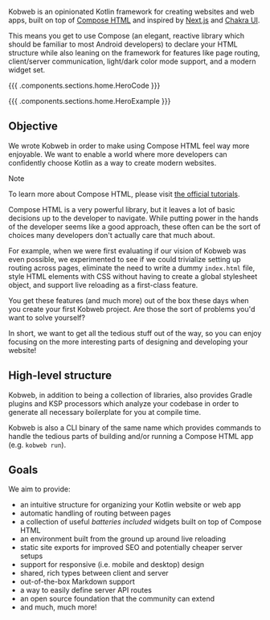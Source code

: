 Kobweb is an opinionated Kotlin framework for creating websites and web apps, built on top of
[Compose HTML](https://github.com/JetBrains/compose-multiplatform#compose-html) and inspired by [Next.js](https://nextjs.org)
and [Chakra UI](https://chakra-ui.com).

This means you get to use Compose (an elegant, reactive library which should be familiar to most Android developers) to
declare your HTML structure while also leaning on the framework for features like page routing, client/server
communication, light/dark color mode support, and a modern widget set.

{{{ .components.sections.home.HeroCode }}}

{{{ .components.sections.home.HeroExample }}}

## Objective

We wrote Kobweb in order to make using Compose HTML feel way more enjoyable. We want to enable a world where more
developers can confidently choose Kotlin as a way to create modern websites.

> [!NOTE]
> To learn more about Compose HTML, please visit [the official tutorials](https://github.com/JetBrains/compose-jb/tree/master/tutorials/HTML/Getting_Started).

Compose HTML is a very powerful library, but it leaves a lot of basic decisions up to the developer to navigate. While
putting power in the hands of the developer seems like a good approach, these often can be the sort of choices many
developers don't actually care that much about.

For example, when we were first evaluating if our vision of Kobweb was even possible, we experimented to see if
we could trivialize setting up routing across pages, eliminate the need to write a dummy `index.html` file, style
HTML elements with CSS without having to create a global stylesheet object, and support live reloading as a first-class
feature.

You get these features (and much more) out of the box these days when you create your first Kobweb project. Are those
the sort of problems you'd want to solve yourself?

In short, we want to get all the tedious stuff out of the way, so you can enjoy focusing on the more interesting parts
of designing and developing your website!

## High-level structure

Kobweb, in addition to being a collection of libraries, also provides Gradle plugins and KSP processors which analyze
your codebase in order to generate all necessary boilerplate for you at compile time.

Kobweb is also a CLI binary of the same name which provides commands to handle the tedious parts of building and/or
running a Compose HTML app (e.g. `kobweb run`).

## Goals

We aim to provide:

* an intuitive structure for organizing your Kotlin website or web app
* automatic handling of routing between pages
* a collection of useful _batteries included_ widgets built on top of Compose HTML
* an environment built from the ground up around live reloading
* static site exports for improved SEO and potentially cheaper server setups
* support for responsive (i.e. mobile and desktop) design
* shared, rich types between client and server
* out-of-the-box Markdown support
* a way to easily define server API routes
* an open source foundation that the community can extend
* and much, much more!

